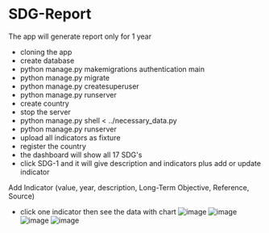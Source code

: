 # SDG-Report

The app will generate report only for 1 year 
- cloning the app
- create database 
- python manage.py makemigrations authentication main
- python manage.py migrate
- python manage.py createsuperuser
- python manage.py runserver
- create country
- stop the server
- python manage.py shell < ../necessary_data.py
- python manage.py runserver
- upload all indicators as fixture
- register the country
- the dashboard will show all 17 SDG's
- click SDG-1 and it will give description and indicators plus add or update indicator

Add Indicator (value, year, description, Long-Term Objective, Reference, Source)
- click one indicator then see the data with chart
![image](https://user-images.githubusercontent.com/51055556/190931783-5fc71975-004e-42e5-aff1-8a5ea5d35fe5.png)
![image](https://user-images.githubusercontent.com/51055556/190931697-69919b71-3015-4cb9-8ca9-3d1036def628.png)
![image](https://user-images.githubusercontent.com/51055556/190931717-ce8d5dca-4b67-4b2b-bc71-ab83948e8c04.png)
![image](https://user-images.githubusercontent.com/51055556/190931751-845858d6-0eaa-4d0e-9fb4-7adc4b48934f.png)
